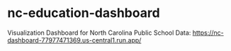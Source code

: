 # nc-education-dashboard
Visualization Dashboard for North Carolina Public School Data: https://nc-dashboard-77977471369.us-central1.run.app/
